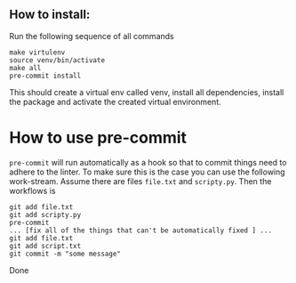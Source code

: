 ## How to install:
Run the following sequence of all commands
```
make virtulenv
source venv/bin/activate
make all
pre-commit install
```
This should create a virtual env called venv, install all dependencies,
install the package and activate the created virtual environment.

# How to use pre-commit
`pre-commit` will run automatically as a hook so that to commit things need
to adhere to the linter. To make sure this is the case you can use the following
work-stream. Assume there are files `file.txt` and `scripty.py`. Then the workflows is
```
git add file.txt
git add scripty.py
pre-commit
... [fix all of the things that can't be automatically fixed ] ...
git add file.txt
git add script.txt
git commit -m "some message"
```
Done

